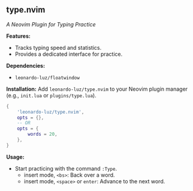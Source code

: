 ## type.nvim

*A Neovim Plugin for Typing Practice*

**Features:**

* Tracks typing speed and statistics.
* Provides a dedicated interface for practice.

**Dependencies:**

* `leonardo-luz/floatwindow`

**Installation:**  Add `leonardo-luz/type.nvim` to your Neovim plugin manager (e.g., `init.lua` or `plugins/type.lua`).

```lua
{ 
    'leonardo-luz/type.nvim',
    opts = {},
    -- OR
    opts = {
        words = 20,
    },
}
```

**Usage:**

* Start practicing with the command `:Type`.
    * insert mode, `<bs>`: Back over a word.
    * insert mode, `<space>` or `enter`: Advance to the next word.

